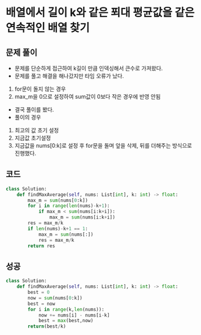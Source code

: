 # 배열에서 길이 k와 같은 푀대 평균값을 같은 연속적인 배열 찾기


## 문제 풀이 
- 문제를 단순하게 접근하여 k길이 만큼 인덱싱해서 큰수로 가져왔다.
- 문제를 풀고 해결을 해나갔지만 타임 오류가 났다.
1. for문이 돌지 않는 경우
2. max_m을 0으로 설정하여 sum값이 0보다 작은 경우에 반영 안됨
- 결국 풀이를 봤다.
- 풀이의 경우
1. 최고의 값 초기 설정
2. 지금값 초기설정
3. 지금값을 nums[0:k]로 설정 후 for문을 돌며 앞을 삭제, 뒤를 더해주는 방식으로 진행했다.

## 코드
```python
class Solution:
    def findMaxAverage(self, nums: List[int], k: int) -> float:
        max_m = sum(nums[0:k])
        for i in range(len(nums)-k+1):
            if max_m < sum(nums[i:k+i]):
                max_m = sum(nums[i:k+i])
        res = max_m/k
        if len(nums)-k+1 == 1:
            max_m = sum(nums[:])
            res = max_m/k
        return res
```

## 성공
```python
class Solution:
    def findMaxAverage(self, nums: List[int], k: int) -> float:
        best = 0
        now = sum(nums[0:k])
        best = now
        for i in range(k,len(nums)):
            now += nums[i] - nums[i-k]
            best = max(best,now)
        return(best/k)
```